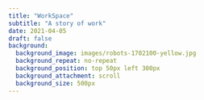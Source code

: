 ```yaml
---
title: "WorkSpace"
subtitle: "A story of work"
date: 2021-04-05
draft: false
background:
  background_image: images/robots-1702100-yellow.jpg
  background_repeat: no-repeat
  background_position: top 50px left 300px
  background_attachment: scroll
  background_size: 500px
---
```


